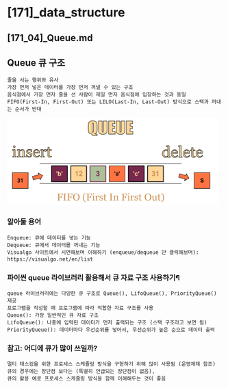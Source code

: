 # [171]_data_structure
## [171_04]_Queue.md

## Queue 큐 구조
    줄을 서는 행위와 유사
    가장 먼저 넣은 데이터를 가장 먼저 꺼낼 수 있는 구조
    음식점에서 가장 먼저 줄을 선 사람이 제일 먼저 음식점에 입장하는 것과 동일
    FIFO(First-In, First-Out) 또는 LILO(Last-In, Last-Out) 방식으로 스택과 꺼내는 순서가 반대

![img.png](rsc/171_04_Queue_01.png)


### 알아둘 용어
    Enqueue: 큐에 데이터를 넣는 기능
    Dequeue: 큐에서 데이터를 꺼내는 기능
    Visualgo 사이트에서 시연해보며 이해하기 (enqueue/dequeue 만 클릭해보며): 
    https://visualgo.net/en/list


### 파이썬 queue 라이브러리 활용해서 큐 자료 구조 사용하기¶
    queue 라이브러리에는 다양한 큐 구조로 Queue(), LifoQueue(), PriorityQueue() 제공
    프로그램을 작성할 때 프로그램에 따라 적합한 자료 구조를 사용
    Queue(): 가장 일반적인 큐 자료 구조
    LifoQueue(): 나중에 입력된 데이터가 먼저 출력되는 구조 (스택 구조라고 보면 됨)
    PriorityQueue(): 데이터마다 우선순위를 넣어서, 우선순위가 높은 순으로 데이터 출력

### 참고: 어디에 큐가 많이 쓰일까?
    멀티 태스킹을 위한 프로세스 스케쥴링 방식을 구현하기 위해 많이 사용됨 (운영체제 참조)
    큐의 경우에는 장단점 보다는 (특별히 언급되는 장단점이 없음), 
    큐의 활용 예로 프로세스 스케쥴링 방식을 함께 이해해두는 것이 좋음